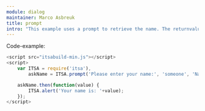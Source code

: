 ```yaml
---
module: dialog
maintainer: Marco Asbreuk
title: prompt
intro: "This example uses a prompt to retrieve the name. The returnvalue is handled by the promise and will be shown by an alert."
---
```


<p class="spaced">Code-example:</p>


```js
<script src="itsabuild-min.js"></script>
<script>
    var ITSA = require('itsa'),
        askName = ITSA.prompt('Please enter your name:', 'someone', 'Name');

    askName.then(function(value) {
        ITSA.alert('Your name is: '+value);
    });
</script>
```

<script src="../../dist/itsabuild.js"></script>
<script>
    var ITSA = require('itsa'),
        askName = ITSA.prompt('Please enter your name:', {defaultValue: 'someone', label: 'Name'});

    askName.then(function(value) {
        ITSA.alert('Your name is: '+value);
    });
</script>
